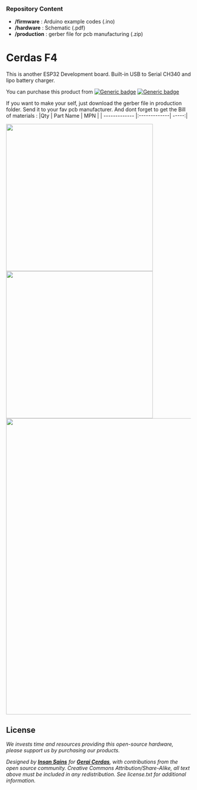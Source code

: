 ### Repository Content
* **/firmware** : Arduino example codes (.ino)
* **/hardware** : Schematic (.pdf)
* **/production** : gerber file for pcb manufacturing (.zip)

# Cerdas F4
This is another ESP32 Development board. Built-in USB to Serial CH340 and lipo battery charger.

You can purchase this product from [![Generic badge](https://img.shields.io/badge/Indonesia-Tokopedia-<COLOR>.svg)](https://www.tokopedia.com/geraicerdas/cerdas-f4-custom-esp32-development-board-wifi-bluetooth-iot-esp-32) 
[![Generic badge](https://img.shields.io/badge/Worldwide-Unavailable-red.svg)](https://geraicerdas.com)


If you want to make your self, just download the gerber file in production folder. Send it to your fav pcb manufacturer. And dont forget to get the Bill of materials :
|Qty | Part Name | MPN |
| ------------- |:-------------| -----:|


<p float="left">
<img src="https://images.tokopedia.net/img/cache/900/VqbcmM/2021/12/22/fe2cc4d5-3022-4854-ada3-519a37c7f21a.jpg" width=400 /> 
<img src="https://images.tokopedia.net/img/cache/900/VqbcmM/2021/12/22/64aac65a-c5e5-49ea-b899-6a11ce83ca1c.jpg" width=400 /> 
<img src="https://images.tokopedia.net/img/cache/900/VqbcmM/2021/12/22/1cac89e8-7414-425c-bdc5-f2a3545189a8.jpg" width=805 />
</p>

## License
*We invests time and resources providing this open-source hardware, please support us by purchasing our products.*

*Designed by **[Insan Sains](https://www.youtube.com/insansains)** for **[Gerai Cerdas](https://geraicerdas.com)**, with contributions from the open source community. Creative Commons Attribution/Share-Alike, all text above must be included in any redistribution. See license.txt for additional information.*
